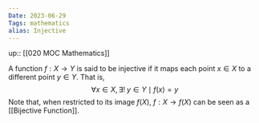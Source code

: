 ```yaml
---
Date: 2023-06-29
Tags: mathematics
alias: Injective
---
```

up:: [[020 MOC Mathematics]]

A function $f: X \to Y$ is said to be injective if it maps each point $x \in X$ to a different point $y \in Y$. That is,
$$\forall x \in X, \exists! \; y \in Y \mid f(x) = y$$
Note that, when restricted to its image $f(X)$, $f: X \to f(X)$ can be seen as a [[Bijective Function]].